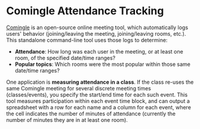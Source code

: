 # Comingle Attendance Tracking

[Comingle](https://github.com/edemaine/comingle/) is an open-source online
meeting tool, which automatically logs users' behavior (joining/leaving the
meeting, joining/leaving rooms, etc.).
This standalone command-line tool uses those logs to determine:

* **Attendance**: How long was each user in the meeting, or at least one room,
  of the specified date/time ranges?
* **Popular topics**:
  Which rooms were the most popular within those same date/time ranges?

One application is **measuring attendance in a class**.  If the class re-uses
the same Comingle meeting for several discrete meeting times (classes/events),
you specify the start/end time for each such event.   This tool measures
participation within each event time block, and can output a spreadsheet with
a row for each name and a column for each event, where the cell indicates the
number of minutes of attendance (currently the number of minutes they are in
at least one room).
